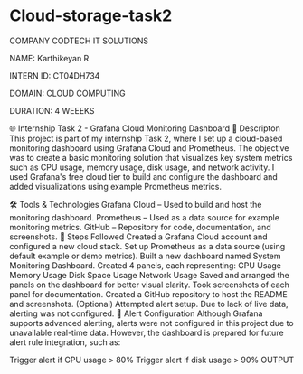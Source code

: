 # Cloud-storage-task2
COMPANY CODTECH IT SOLUTIONS

NAME: Karthikeyan R 

INTERN ID: CT04DH734

DOMAIN: CLOUD COMPUTING

DURATION: 4 WEEEKS

🌐 Internship Task 2 - Grafana Cloud Monitoring Dashboard
🧩 Descripton
This project is part of my internship Task 2, where I set up a cloud-based monitoring dashboard using Grafana Cloud and Prometheus. The objective was to create a basic monitoring solution that visualizes key system metrics such as CPU usage, memory usage, disk usage, and network activity. I used Grafana's free cloud tier to build and configure the dashboard and added visualizations using example Prometheus metrics.

🛠 Tools & Technologies
Grafana Cloud – Used to build and host the monitoring dashboard.
Prometheus – Used as a data source for example monitoring metrics.
GitHub – Repository for code, documentation, and screenshots.
🚀 Steps Followed
Created a Grafana Cloud account and configured a new cloud stack.
Set up Prometheus as a data source (using default example or demo metrics).
Built a new dashboard named System Monitoring Dashboard.
Created 4 panels, each representing:
CPU Usage
Memory Usage
Disk Space Usage
Network Usage
Saved and arranged the panels on the dashboard for better visual clarity.
Took screenshots of each panel for documentation.
Created a GitHub repository to host the README and screenshots.
(Optional) Attempted alert setup. Due to lack of live data, alerting was not configured.
🔔 Alert Configuration
Although Grafana supports advanced alerting, alerts were not configured in this project due to unavailable real-time data. However, the dashboard is prepared for future alert rule integration, such as:

Trigger alert if CPU usage > 80%
Trigger alert if disk usage > 90%
OUTPUT

